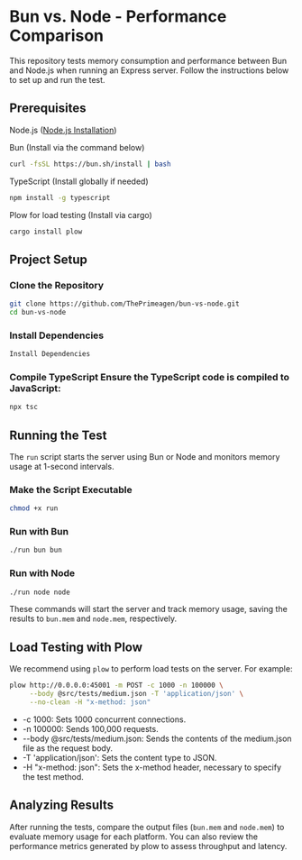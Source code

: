 # Bun vs. Node - Performance Comparison
This repository tests memory consumption and performance between Bun and Node.js when running an Express server. Follow the instructions below to set up and run the test.

## Prerequisites
Node.js ([Node.js Installation](https://nodejs.org/))

Bun (Install via the command below)

```bash 
curl -fsSL https://bun.sh/install | bash
```
TypeScript (Install globally if needed)

```bash
npm install -g typescript
```

Plow for load testing (Install via cargo)
```bash
cargo install plow
```

## Project Setup

### Clone the Repository
```bash
git clone https://github.com/ThePrimeagen/bun-vs-node.git
cd bun-vs-node
```

### Install Dependencies
```bash
Install Dependencies
```

### Compile TypeScript Ensure the TypeScript code is compiled to JavaScript:
```bash
npx tsc
```

## Running the Test

The `run` script starts the server using Bun or Node and monitors memory usage at 1-second intervals.

### Make the Script Executable
```bash
chmod +x run
```

### Run with Bun
```bash
./run bun bun
```

### Run with Node
```bash
./run node node
```
These commands will start the server and track memory usage, saving the results to `bun.mem` and `node.mem`, respectively.

## Load Testing with Plow
We recommend using `plow` to perform load tests on the server. For example:
```bash
plow http://0.0.0.0:45001 -m POST -c 1000 -n 100000 \
     --body @src/tests/medium.json -T 'application/json' \
     --no-clean -H "x-method: json"
```
- -c 1000: Sets 1000 concurrent connections.
- -n 100000: Sends 100,000 requests.
- --body @src/tests/medium.json: Sends the contents of the medium.json file as the request body.
- -T 'application/json': Sets the content type to JSON.
- -H "x-method: json": Sets the x-method header, necessary to specify the test method.

## Analyzing Results
After running the tests, compare the output files (`bun.mem` and `node.mem`) to evaluate memory usage for each platform. You can also review the performance metrics generated by plow to assess throughput and latency.
